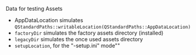 Data for testing Assets
* AppDataLocation simulates `QStandardPaths::writableLocation(QStandardPaths::AppDataLocation)`
* `factoryDir` simulates the factory assets directory (installed)
* `legacyDir` simulates the once used assets directory
* `setupLocation`, for the "-setup.ini" mode""

